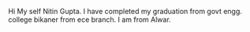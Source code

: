 Hi My self Nitin Gupta.
I have completed my graduation from govt engg. college bikaner from ece branch.
I am from Alwar.
